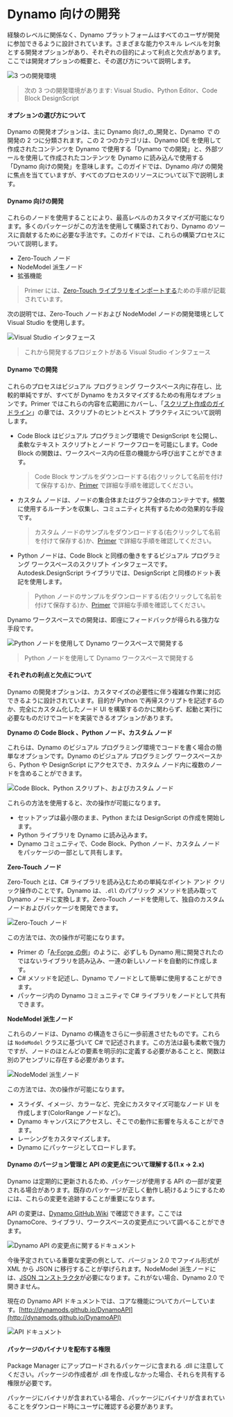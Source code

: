 # Dynamo 向けの開発

経験のレベルに関係なく、Dynamo プラットフォームはすべてのユーザが開発に参加できるように設計されています。さまざまな能力やスキル レベルを対象とする開発オプションがあり、それぞれの目的によって利点と欠点があります。ここでは開発オプションの概要と、その選び方について説明します。

![3 つの開発環境](images/developing-for-dynamo.png)

> 次の 3 つの開発環境があります: Visual Studio、Python Editor、Code Block DesignScript

#### オプションの選び方について <a href="#what-are-my-options" id="what-are-my-options"></a>

Dynamo の開発オプションは、主に Dynamo 向け_の_開発と、Dynamo _で_ の開発の 2 つに分類されます。この 2 つのカテゴリは、Dynamo IDE を使用して作成されたコンテンツを Dynamo で使用する「Dynamo での開発」と、外部ツールを使用して作成されたコンテンツを Dynamo に読み込んで使用する「Dynamo 向けの開発」を意味します。このガイドでは、Dynamo _向け_ の開発に焦点を当てていますが、すべてのプロセスのリソースについて以下で説明します。

#### Dynamo 向けの開発<a href="#for-dynamo" id="for-dynamo"></a>

これらのノードを使用することにより、最高レベルのカスタマイズが可能になります。多くのパッケージがこの方法を使用して構築されており、Dynamo のソースに貢献するために必要な手法です。このガイドでは、これらの構築プロセスについて説明します。

* Zero-Touch ノード
* NodeModel 派生ノード
* 拡張機能

> Primer には、[Zero-Touch ライブラリをインポートする](https://primer2.dynamobim.org/v/ja/6_custom_nodes_and_packages/6-2_packages/5-zero-touch)ための手順が記載されています。

次の説明では、Zero-Touch ノードおよび NodeModel ノードの開発環境として Visual Studio を使用します。

![Visual Studio インタフェース](images/vs-devenv.jpg)

> これから開発するプロジェクトがある Visual Studio インタフェース

#### Dynamo での開発<a href="#in-dynamo" id="in-dynamo"></a>

これらのプロセスはビジュアル プログラミング ワークスペース内に存在し、比較的単純ですが、すべてが Dynamo をカスタマイズするための有用なオプションです。Primer ではこれらの内容を広範囲にカバーし、「[スクリプト作成のガイドライン](../../9\_best\_practices/2-scripting-strategies.md)」の章では、スクリプトのヒントとベスト プラクティスについて説明します。

*   Code Block はビジュアル プログラミング環境で DesignScript を公開し、柔軟なテキスト スクリプトとノード ワークフローを可能にします。Code Block の関数は、ワークスペース内の任意の機能から呼び出すことができます。

    > Code Block サンプルをダウンロードする(右クリックして名前を付けて保存する)か、[Primer](https://primer2.dynamobim.org/v/ja/8_coding_in_dynamo/8-1_code-blocks-and-design-script/1-what-is-a-code-block) で詳細な手順を確認してください。
*   カスタム ノードは、ノードの集合体またはグラフ全体のコンテナです。頻繁に使用するルーチンを収集し、コミュニティと共有するための効果的な手段です。

    > カスタム ノードのサンプルをダウンロードする(右クリックして名前を付けて保存する)か、[Primer](https://primer2.dynamobim.org/v/ja/6_custom_nodes_and_packages/6-1_custom-nodes/1-introduction) で詳細な手順を確認してください。
*   Python ノードは、Code Block と同様の働きをするビジュアル プログラミング ワークスペースのスクリプト インタフェースです。Autodesk.DesignScript ライブラリでは、DesignScript と同様のドット表記を使用します。

    > Python ノードのサンプルをダウンロードする(右クリックして名前を付けて保存する)か、[Primer](https://primer2.dynamobim.org/v/ja/8_coding_in_dynamo/8-3_python) で詳細な手順を確認してください。

Dynamo ワークスペースでの開発は、即座にフィードバックが得られる強力な手段です。

![Python ノードを使用して Dynamo ワークスペースで開発する](images/python-example.jpg)

> Python ノードを使用して Dynamo ワークスペースで開発する

#### それぞれの利点と欠点について <a href="#what-are-the-advantagesdisadvantages-of-each" id="what-are-the-advantagesdisadvantages-of-each"></a>

Dynamo の開発オプションは、カスタマイズの必要性に伴う複雑な作業に対応できるように設計されています。目的が Python で再帰スクリプトを記述するのか、完全にカスタム化したノード UI を構築するのかに関わらず、起動と実行に必要なものだけでコードを実装できるオプションがあります。

**Dynamo の Code Block 、Python ノード、カスタム ノード**

これらは、Dynamo のビジュアル プログラミング環境でコードを書く場合の簡単なオプションです。Dynamo のビジュアル プログラミング ワークスペースから、Python や DesignScript にアクセスでき、カスタム ノード内に複数のノードを含めることができます。

![Code Block、Python スクリプト、およびカスタム ノード](images/Development-Icons.png)

これらの方法を使用すると、次の操作が可能になります。

* セットアップは最小限のまま、Python または DesignScript の作成を開始します。
* Python ライブラリを Dynamo に読み込みます。
* Dynamo コミュニティで、Code Block、Python ノード、カスタム ノードをパッケージの一部として共有します。

**Zero-Touch ノード**

Zero-Touch とは、C# ライブラリを読み込むための単純なポイント アンド クリック操作のことです。Dynamo は、`.dll` のパブリック メソッドを読み取って Dynamo ノードに変換します。Zero-Touch ノードを使用して、独自のカスタム ノードおよびパッケージを開発できます。

![Zero-Touch ノード](images/ZTImport.png)

この方法では、次の操作が可能になります。

* Primer の「[A-Forge の例](../../6\_custom\_nodes\_and\_packages/6-2\_packages/5-zero-touch.md#case-study-importing-aforge)」のように、必ずしも Dynamo 用に開発されたのではないライブラリを読み込み、一連の新しいノードを自動的に作成します。
* C# メソッドを記述し、Dynamo でノードとして簡単に使用することができます。
* パッケージ内の Dynamo コミュニティで C# ライブラリをノードとして共有できます。

**NodeModel 派生ノード**

これらのノードは、Dynamo の構造をさらに一歩前進させたものです。これらは `NodeModel` クラスに基づいて C# で記述されます。この方法は最も柔軟で強力ですが、ノードのほとんどの要素を明示的に定義する必要があることと、関数は別のアセンブリに存在する必要があります。

![NodeModel 派生ノード ](images/Development-Icons-NodeModel.png)

この方法では、次の操作が可能になります。

* スライダ、イメージ、カラーなど、完全にカスタマイズ可能なノード UI を作成します(ColorRange ノードなど)。
* Dynamo キャンバスにアクセスし、そこでの動作に影響を与えることができます。
* レーシングをカスタマイズします。
* Dynamo にパッケージとしてロードします。

#### Dynamo のバージョン管理と API の変更点について理解する(1.x → 2.x) <a href="#understanding-dynamo-versioning-and-api-changes-1x-2x" id="understanding-dynamo-versioning-and-api-changes-1x-2x"></a>

Dynamo は定期的に更新されるため、パッケージが使用する API の一部が変更される場合があります。既存のパッケージが正しく動作し続けるようにするためには、これらの変更を追跡することが重要になります。

API の変更は、[Dynamo GitHub Wiki](https://github.com/DynamoDS/Dynamo/wiki/API-Changes) で確認できます。ここでは DynamoCore、ライブラリ、ワークスペースの変更点について調べることができます。

![Dynamo API の変更点に関するドキュメント](images/api-changes.jpg)

今後予定されている重要な変更の例として、バージョン 2.0 でファイル形式が XML から JSON に移行することが挙げられます。NodeModel 派生ノードには、[JSON コンストラクタ](https://github.com/DynamoDS/Dynamo/wiki/Write-a-Json-Constructor-for-a-NodeModel-Node)が必要になります。これがない場合、Dynamo 2.0 で開きません。

現在の Dynamo API ドキュメントでは、コアな機能についてカバーしています。[http://dynamods.github.io/DynamoAPI](http://dynamods.github.io/DynamoAPI)

![API ドキュメント](images/api-docs.jpg)

#### パッケージのバイナリを配布する権限 <a href="#permission-to-distribute-binaries-in-a-package" id="permission-to-distribute-binaries-in-a-package"></a>

Package Manager にアップロードされるパッケージに含まれる .dll に注意してください。パッケージの作成者が .dll を作成しなかった場合、それらを共有する権限が必要です。

パッケージにバイナリが含まれている場合、パッケージにバイナリが含まれていることをダウンロード時にユーザに確認する必要があります。
